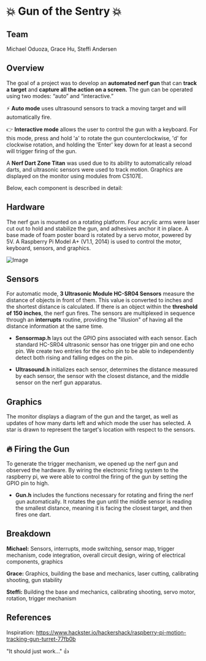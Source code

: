 # :boom: Gun of the Sentry :boom:

## Team
Michael Oduoza, Grace Hu, Steffi Andersen

## Overview
The goal of a project was to develop an **automated nerf gun** that can **track a target** and **capture all the action on a screen.**   The gun can be operated using two modes: “auto” and “interactive.”

:zap: **Auto mode** uses ultrasound sensors to track a moving target and will automatically fire.

:point_right: **Interactive mode** allows the user to control the gun with a keyboard. For this mode, press and hold 'a' to rotate the gun counterclockwise, 'd' for clockwise rotation, and holding the 'Enter' key down for at least a second will trigger firing of the gun.

A **Nerf Dart Zone Titan** was used due to its ability to automatically reload darts, and ultrasonic sensors were used to track motion. Graphics are displayed on the monitor using modules from CS107E. 

Below, each component is described in detail:

## Hardware

The nerf gun is mounted on a rotating platform. Four acrylic arms were laser cut out to hold and stabilize the gun, and adhesives anchor it in place. A base made of foam poster board is rotated by a servo motor, powered by 5V. A Raspberry Pi Model A+ (V1.1, 2014) is used to control the motor, keyboard, sensors, and graphics.  

![Image](https://github.com/cs107e/sandersen12-mcoduoza-gracehu0405-project/blob/master/gun.jpeg)

## Sensors
For automatic mode, **3 Ultrasonic Module HC-SR04 Sensors** measure the distance of objects in front of them. This value is converted to inches and the shortest distance is calculated. If there is an object within the **threshold of 150 inches**, the nerf gun fires. The sensors are multiplexed in sequence through an **interrupts** routine, providing the "illusion" of having all the distance information at the same time. 

- **Sensormap.h** lays out the GPIO pins associated with each sensor. Each standard HC-SR04 ultrasonic sensor has one trigger pin and one echo pin. We create two entries for the echo pin to be able to independently detect both rising and falling edges on the pin.

- **Ultrasound.h** initializes each sensor, determines the distance measured by each sensor, the sensor with the closest distance, and the middle sensor on the nerf gun apparatus.

## Graphics

The monitor displays a diagram of the gun and the target, as well as updates of how many darts left and which mode the user has selected.  A star is drawn to represent the target's location with respect to the sensors.  

## :fire: Firing the Gun

To generate the trigger mechanism, we opened up the nerf gun and observed the hardware. By wiring the electronic firing system to the raspberry pi, we were able to control the firing of the gun by setting the GPIO pin to high.

- **Gun.h** includes the functions necessary for rotating and firing the nerf gun automatically.  It rotates the gun until the middle sensor is reading the smallest distance, meaning it is facing the closest target, and then fires one dart.

## Breakdown

**Michael:** Sensors, interrupts, mode switching, sensor map, trigger mechanism, code integration, overall circuit design, wiring of electrical components, graphics

**Grace:** Graphics, building the base and mechanics, laser cutting, calibrating shooting, gun stability

**Steffi:** Building the base and mechanics, calibrating shooting, servo motor, rotation, trigger mechanism

## References

Inspiration: https://www.hackster.io/hackershack/raspberry-pi-motion-tracking-gun-turret-77fb0b

"It should just work..." :+1:
